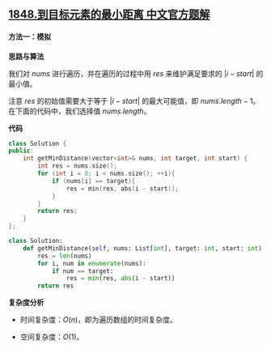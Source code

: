 ## [1848.到目标元素的最小距离 中文官方题解](https://leetcode.cn/problems/minimum-distance-to-the-target-element/solutions/100000/dao-mu-biao-yuan-su-de-zui-xiao-ju-chi-b-v4ce)
#### 方法一：模拟

**思路与算法**

我们对 $\textit{nums}$ 进行遍历，并在遍历的过程中用 $\textit{res}$ 来维护满足要求的 $|i - \textit{start}|$ 的最小值。

注意 $\textit{res}$ 的初始值需要大于等于 $|i - \textit{start}|$ 的最大可能值，即 $\textit{nums.length} - 1$。在下面的代码中，我们选择值 $\textit{nums.length}$。

**代码**

```C++ [sol1-C++]
class Solution {
public:
    int getMinDistance(vector<int>& nums, int target, int start) {
        int res = nums.size();
        for (int i = 0; i < nums.size(); ++i){
            if (nums[i] == target){
                res = min(res, abs(i - start));
            }
        }
        return res;
    }
};
```

```Python [sol1-Python3]
class Solution:
    def getMinDistance(self, nums: List[int], target: int, start: int) -> int:
        res = len(nums)
        for i, num in enumerate(nums):
            if num == target:
                res = min(res, abs(i - start))
        return res
```

**复杂度分析**

- 时间复杂度：$O(n)$，即为遍历数组的时间复杂度。

- 空间复杂度：$O(1)$。